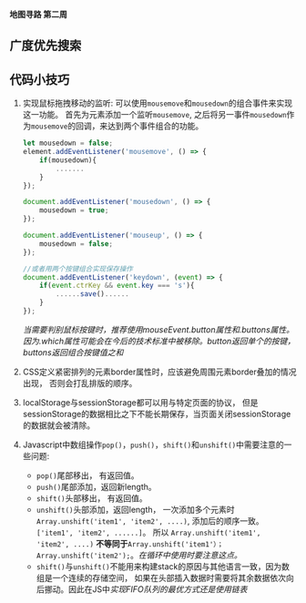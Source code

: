 **地图寻路 第二周**

## 广度优先搜索

## 代码小技巧
1. 实现鼠标拖拽移动的监听:
可以使用`mousemove`和`mousedown`的组合事件来实现这一功能。 首先为元素添加一个监听`mousemove`, 之后将另一事件`mousedown`作为`mousemove`的回调，来达到两个事件组合的功能。    
    ``` javascript
    let mousedown = false;
    element.addEventListener('mousemove', () => {
        if(mousedown){
            .......
        }
    });

    document.addEventListener('mousedown', () => {
        mousedown = true;
    });

    document.addEventListener('mouseup', () => {
        mousedown = false;
    });

    //或者用两个按键组合实现保存操作
    document.addEventListener('keydown', (event) => {
        if(event.ctrKey && event.key === 's'){
            ......save()......
        }
    });
    ```
    *当需要判别鼠标按键时，推荐使用mouseEvent.button属性和.buttons属性。 因为.which属性可能会在今后的技术标准中被移除。button返回单个的按键， buttons返回组合按键值之和*


2. CSS定义紧密排列的元素border属性时，应该避免周围元素border叠加的情况出现， 否则会打乱排版的顺序。
3. localStorage与sessionStorage都可以用与特定页面的协议， 但是sessionStorage的数据相比之下不能长期保存，当页面关闭sessionStorage的数据就会被清除。
4. Javascript中数组操作`pop()`，`push()`，`shift()`和`unshift()`中需要注意的一些问题:
    - `pop()`尾部移出， 有返回值。
    - `push()`尾部添加，返回新length。
    - `shift()`头部移出， 有返回值。
    - `unshift()`头部添加，返回length， 一次添加多个元素时`Array.unshift('item1', 'item2', ....)`, 添加后的顺序一致。 `['item1', 'item2', ......]`。 所以 `Array.unshift('item1', 'item2', ....)` **不等同于**`Array.unshift('item1'）；Array.unshift('item2');`。*在循环中使用时要注意这点。*
    - `shift()`与`unshift()`不能用来构建stack的原因与其他语言一致，因为数组是一个连续的存储空间， 如果在头部插入数据时需要将其余数据依次向后挪动。因此在JS中*实现FIFO队列的最优方式还是使用链表*
